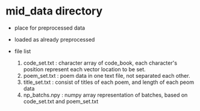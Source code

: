 # mid_data directory

- place for preprocessed data
- loaded as already preprocessed

- file list
	1. code_set.txt : character array of code_book, each character's position represent each vector location to be set.
	2. poem_set.txt : poem data in one text file, not separated each other.
	3. title_set.txt : consist of titles of each poem, and length of each peom data
	4. np_batchs.npy : numpy array representation of batches, based on code_set.txt and poem_set.txt